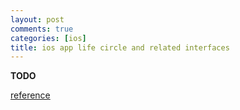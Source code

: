 ```yaml
---
layout: post
comments: true
categories: [ios]
title: ios app life circle and related interfaces
---
```


**TODO**

[reference](http://www.4byte.cn/learning/88477.html)